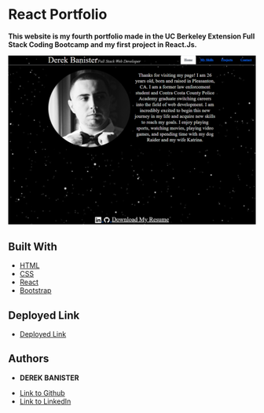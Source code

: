 # React Portfolio

**This website is my fourth portfolio made in the UC Berkeley Extension Full Stack Coding Bootcamp and my first project in React.Js.** 

![React Portfolio](./src/images/reactport.PNG) 


## Built With

* [HTML](https://developer.mozilla.org/en-US/docs/Web/HTML)
* [CSS](https://developer.mozilla.org/en-US/docs/Web/CSS)
* [React](https://reactjs.org/)
* [Bootstrap](https://getbootstrap.com/)


## Deployed Link

* [Deployed Link](https://derekbanister.github.io/react-portfolio/)


## Authors

* **DEREK BANISTER** 

- [Link to Github](https://github.com/DerekBanister)
- [Link to LinkedIn](https://www.linkedin.com/in/derek-banister/)